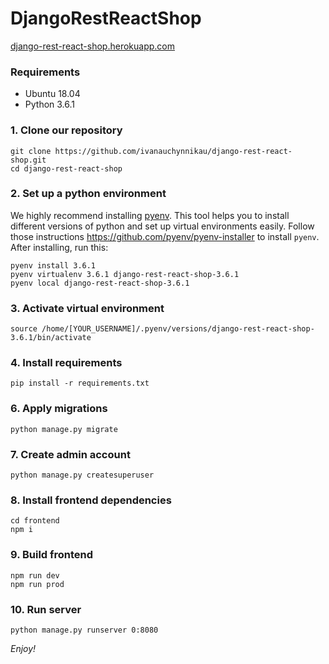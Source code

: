 # DjangoRestReactShop
[django-rest-react-shop.herokuapp.com](https://django-rest-react-shop.herokuapp.com/)

### Requirements
* Ubuntu 18.04
* Python 3.6.1

### 1. Clone our repository
    git clone https://github.com/ivanauchynnikau/django-rest-react-shop.git
    cd django-rest-react-shop

### 2. Set up a python environment
We highly recommend installing [pyenv](https://github.com/pyenv/pyenv).
This tool helps you to install different versions of python and set up
virtual environments easily. Follow those instructions https://github.com/pyenv/pyenv-installer
to install `pyenv`. After installing, run this:

    pyenv install 3.6.1
    pyenv virtualenv 3.6.1 django-rest-react-shop-3.6.1
    pyenv local django-rest-react-shop-3.6.1

### 3. Activate virtual environment
    source /home/[YOUR_USERNAME]/.pyenv/versions/django-rest-react-shop-3.6.1/bin/activate

### 4. Install requirements
    pip install -r requirements.txt

### 6. Apply migrations
    python manage.py migrate

### 7. Create admin account
    python manage.py createsuperuser

### 8. Install frontend dependencies
    cd frontend
    npm i

### 9. Build frontend

    npm run dev
    npm run prod

### 10. Run server
    python manage.py runserver 0:8080

*Enjoy!*
